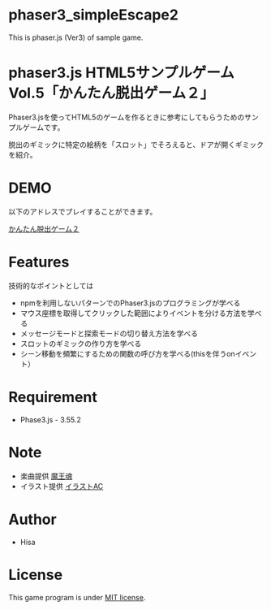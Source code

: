# phaser3_simpleEscape2
This is phaser.js (Ver3) of sample game.



# phaser3.js HTML5サンプルゲーム Vol.5「かんたん脱出ゲーム２」
 
Phaser3.jsを使ってHTML5のゲームを作るときに参考にしてもらうためのサンプルゲームです。

脱出のギミックに特定の絵柄を「スロット」でそろえると、ドアが開くギミックを紹介。

# DEMO
 
以下のアドレスでプレイすることができます。

[かんたん脱出ゲーム２](https://tinycore-hisanori.github.io/phaser3_simpleEscape1/)

 
# Features
 
技術的なポイントとしては

* npmを利用しないパターンでのPhaser3.jsのプログラミングが学べる
* マウス座標を取得してクリックした範囲によりイベントを分ける方法を学べる
* メッセージモードと探索モードの切り替え方法を学べる
* スロットのギミックの作り方を学べる
* シーン移動を頻繁にするための関数の呼び方を学べる(thisを伴うonイベント）

# Requirement
 
* Phase3.js - 3.55.2
 
# Note

 * 楽曲提供 [魔王魂](https://maou.audio/)
 * イラスト提供 [イラストAC](https://www.ac-illust.com/)

 
# Author
 
* Hisa
 
# License
 
This game program is under [MIT license](https://en.wikipedia.org/wiki/MIT_License).